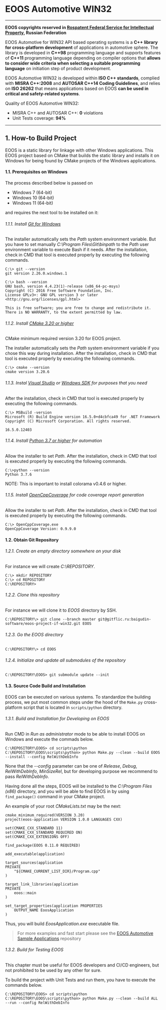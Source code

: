 # EOOS Automotive WIN32
---

**EOOS copyrights reserved in [Rospatent Federal Service for Intellectual Property]( https://www1.fips.ru/registers-doc-view/fips_servlet?DB=EVM&DocNumber=2017664105&TypeFile=html), Russian Federation**

EOOS Automotive for WIN32 API based operating systems is a **C++ library for cross-platform development** of 
applications in automotive sphere. The library is developed in **C++98** programming language and supports 
features of **C++11** programming language depending on compiler options that 
**allows to consider wide criteria when selecting a suitable programming language** on initiation step 
of product development.

EOOS Automotive WIN32 is developed within **ISO C++ standards**, complied with **MISRA C++:2008** and 
**AUTOSAR C++14 Coding Guidelines**, and relies on **ISO 26262** that means applications based on EOOS 
**can be used in critical and safety-related systems**.

Quality of EOOS Automotive WIN32:

- MISRA C++ and AUTOSAR C++: **0** violations
- Unit Tests coverage: **94%**

---

## 1. How-to Build Project

EOOS is a static library for linkage with other Windows applications. This EOOS project based on CMake that builds 
the static library and installs it on Windows for being found by CMake projects of the Windows applications.



#### 1.1. Prerequisites on Windows

The process described below is passed on 

- Windows 7 (64-bit)
- Windows 10 (64-bit)
- Windows 11 (64-bit)

and requires the next tool to be installed on it:

###### 1.1.1. Install [Git for Windows](https://git-scm.com/downloads)

The installer automatically sets the *Path* system environment variable.
But you have to set manually *C:\Program Files\Git\binpath* to the *Path* user environment variable to execute Bash if it needs. 
After the installation, check in CMD that tool is executed properly by executing the following commands.

```
C:\> git --version
git version 2.26.0.windows.1
 
C:\> bash --version
GNU bash, version 4.4.23(1)-release (x86_64-pc-msys)
Copyright (C) 2016 Free Software Foundation, Inc.
License GPLv3+: GNU GPL version 3 or later <http://gnu.org/licenses/gpl.html>
 
This is free software; you are free to change and redistribute it.
There is NO WARRANTY, to the extent permitted by law.
```

###### 1.1.2. Install [CMake 3.20 or higher](https://cmake.org/download/)

CMake minimum required version 3.20 for EOOS project.

The installer automatically sets the *Path* system environment variable if you chose this way during installation. 
After the installation, check in CMD that tool is executed properly by executing the following commands.

```
C:\> cmake --version
cmake version 3.20.6
```

###### 1.1.3. Instal [Visual Studio](https://developer.microsoft.com/en-us/windows/downloads/) or [Windows SDK](https://developer.microsoft.com/en-us/windows/downloads/sdk-archive/) for purposes that you need

After the installation, check in CMD that tool is executed properly by executing the following commands.

```
C:\> MSBuild -version
Microsoft (R) Build Engine version 16.5.0+d4cbfca49 for .NET Framework
Copyright (C) Microsoft Corporation. All rights reserved.

16.5.0.12403
```

###### 1.1.4. Install [Python 3.7 or higher](https://www.python.org/downloads/) for automation

Allow the installer to set *Path*. 
After the installation, check in CMD that tool is executed properly by executing the following commands.

```
C:\>python --version
Python 3.7.6
```

NOTE: This is important to install colorama v0.4.6 or higher.

###### 1.1.5. Install [OpenCppCoverage](https://github.com/OpenCppCoverage/OpenCppCoverage/releases/tag/release-0.9.9.0) for code coverage report generation

Allow the installer to set *Path*.
After the installation, check in CMD that tool is executed properly by executing the following commands.

```
C:\> OpenCppCoverage.exe
OpenCppCoverage Version: 0.9.9.0
```



#### 1.2. Obtain Git Repository

###### 1.2.1. Create an empty directory somewhere on your disk

For instance we will create *C:\REPOSITORY*.

```
C:\> mkdir REPOSITORY
C:\> cd REPOSITORY
C:\REPOSITORY>
```

###### 1.2.2. Clone this repository

For instance we will clone it to *EOOS* directory by SSH.

```
C:\REPOSITORY\> git clone --branch master git@gitflic.ru:baigudin-software/eoos-project-if-win32.git EOOS
```

###### 1.2.3. Go the EOOS directory

```
C:\REPOSITORY\> cd EOOS
```

###### 1.2.4. Initialize and update all submodules of the repository

```
C:\REPOSITORY\EOOS> git submodule update --init
```



#### 1.3. Source Code Build and Installation

EOOS can be executed on various systems. To standardize the building process, we put most common steps 
under the hood of the `Make.py` cross-platform script that is located in `scripts/python` directory.

###### 1.3.1. Build and Installation for Developing on EOOS

Run CMD in *Run as administrator* mode to be able to install EOOS on Windows and execute the commads below.

```
C:\REPOSITORY\EOOS> cd scripts\python
C:\REPOSITORY\EOOS\scripts\python> python Make.py --clean --build EOOS --install --config RelWithDebInfo
```

None that the *--config* parameter can be one of *Release*, *Debug*, *RelWithDebInfo*, *MinSizeRel*, but for developing
purpose we recommend to pass *RelWithDebInfo*.

Having done all the steps, EOOS will be installed to the *C:\Program Files (x86)* directory, and you will be able 
to find EOOS in by using `find_package()` command in your CMake project.

An example of your root *CMakeLists.txt* may be the next:

```
cmake_minimum_required(VERSION 3.20)
project(eoos-application VERSION 1.0.0 LANGUAGES CXX)

set(CMAKE_CXX_STANDARD 11)
set(CMAKE_CXX_STANDARD_REQUIRED ON)
set(CMAKE_CXX_EXTENSIONS OFF)

find_package(EOOS 0.11.0 REQUIRED)

add_executable(application)

target_sources(application
PRIVATE
    "${CMAKE_CURRENT_LIST_DIR}/Program.cpp"
)

target_link_libraries(application
PRIVATE
    eoos::main
)

set_target_properties(application PROPERTIES
    OUTPUT_NAME EoosApplication
)
```

Thus, you will build *EoosApplication.exe* executable file.

> For more examples and fast start please see 
> the [EOOS Automotive Sample Applications](https://gitflic.ru/project/baigudin-software/eoos-project-sample-applications) repository

###### 1.3.2. Build for Testing EOOS

This chapter must be useful for EOOS developers and CI/CD engineers, but not prohibited to be used by any other for sure.

To build the project with Unit Tests and run them, you have to execute the commands below.

```
C:\REPOSITORY\EOOS> cd scripts\python
C:\REPOSITORY\EOOS\scripts\python> python Make.py --clean --build ALL --run --config RelWithDebInfo
```

